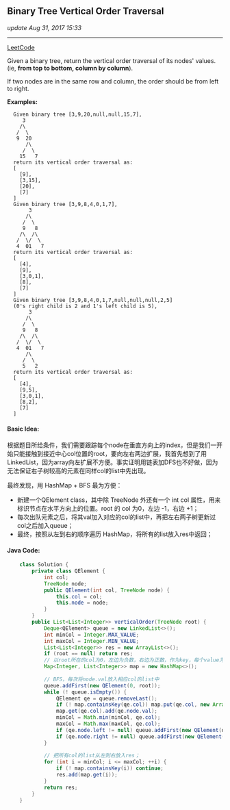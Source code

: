 ## Binary Tree Vertical Order Traversal
_update Aug 31, 2017  15:33_

---
[LeetCode](https://leetcode.com/problems/binary-tree-vertical-order-traversal/description/)

Given a binary tree, return the vertical order traversal of its nodes' values. (ie, **from top to bottom, column by column**).

If two nodes are in the same row and column, the order should be from left to right.

**Examples:**

      Given binary tree [3,9,20,null,null,15,7],
         3
        /\
       /  \
       9  20
          /\
         /  \
        15   7
      return its vertical order traversal as:
      [
        [9],
        [3,15],
        [20],
        [7]
      ]
      Given binary tree [3,9,8,4,0,1,7],
           3
          /\
         /  \
         9   8
        /\  /\
       /  \/  \
       4  01   7
      return its vertical order traversal as:
      [
        [4],
        [9],
        [3,0,1],
        [8],
        [7]
      ]
      Given binary tree [3,9,8,4,0,1,7,null,null,null,2,5] 
      (0's right child is 2 and 1's left child is 5),
           3
          /\
         /  \
         9   8
        /\  /\
       /  \/  \
       4  01   7
          /\
         /  \
         5   2
      return its vertical order traversal as:
      [
        [4],
        [9,5],
        [3,0,1],
        [8,2],
        [7]
      ]
      
#### Basic Idea:
根据题目所给条件，我们需要跟踪每个node在垂直方向上的index，但是我们一开始只能接触到接近中心col位置的root，要向左右两边扩展，我首先想到了用LinkedList，因为array向左扩展不方便。事实证明用链表加DFS也不好做，因为无法保证右子树较高的元素在同样col的list中先出现。

最终发现，用 HashMap + BFS 最为方便：
-  新建一个QElement class，其中除 TreeNode 外还有一个 int col 属性，用来标识节点在水平方向上的位置。root 的 col 为0，左边 -1，右边 +1；
-  每次出队元素之后，将其val加入对应的col的list中，再把左右两子树更新过col之后加入queue；
-  最终，按照从左到右的顺序遍历 HashMap，将所有的list放入res中返回；

#### Java Code:
```java
    class Solution {
        private class QElement {
            int col;
            TreeNode node;
            public QElement(int col, TreeNode node) {
                this.col = col;
                this.node = node;
            }
        }
        public List<List<Integer>> verticalOrder(TreeNode root) {
            Deque<QElement> queue = new LinkedList<>();
            int minCol = Integer.MAX_VALUE;
            int maxCol = Integer.MIN_VALUE;
            List<List<Integer>> res = new ArrayList<>();
            if (root == null) return res;
            // 以root所在的col为0，左边为负数，右边为正数，作为key，每个value为一个list，跟踪col的范围
            Map<Integer, List<Integer>> map = new HashMap<>();
            
            // BFS，每次将node.val放入相应col的list中
            queue.addFirst(new QElement(0, root));
            while (! queue.isEmpty()) {
                QElement qe = queue.removeLast();
                if (! map.containsKey(qe.col)) map.put(qe.col, new ArrayList<Integer>());
                map.get(qe.col).add(qe.node.val);
                minCol = Math.min(minCol, qe.col);
                maxCol = Math.max(maxCol, qe.col);
                if (qe.node.left != null) queue.addFirst(new QElement(qe.col - 1, qe.node.left));
                if (qe.node.right != null) queue.addFirst(new QElement(qe.col + 1, qe.node.right));
            }
            
            // 把所有col的list从左到右放入res；
            for (int i = minCol; i <= maxCol; ++i) {
                if (! map.containsKey(i)) continue;
                res.add(map.get(i));
            }
            return res;
        }
    }
```

